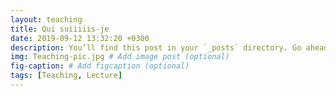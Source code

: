 ```yaml
---
layout: teaching
title: Qui suiiiiis-je
date: 2019-09-12 13:32:20 +0300
description: You’ll find this post in your `_posts` directory. Go ahead and edit it and re-build the site to see your changes. # Add post description (optional)
img: Teaching-pic.jpg # Add image post (optional)
fig-caption: # Add figcaption (optional)
tags: [Teaching, Lecture]
---
```

